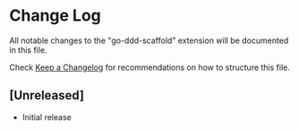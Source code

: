 # Change Log

All notable changes to the "go-ddd-scaffold" extension will be documented in this file.

Check [Keep a Changelog](http://keepachangelog.com/) for recommendations on how to structure this file.

## [Unreleased]

- Initial release